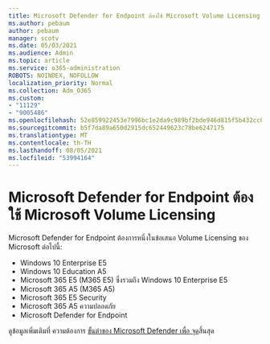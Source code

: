 ```yaml
---
title: Microsoft Defender for Endpoint ต้องใช้ Microsoft Volume Licensing
ms.author: pebaum
author: pebaum
manager: scotv
ms.date: 05/03/2021
ms.audience: Admin
ms.topic: article
ms.service: o365-administration
ROBOTS: NOINDEX, NOFOLLOW
localization_priority: Normal
ms.collection: Adm_O365
ms.custom:
- "11129"
- "9005486"
ms.openlocfilehash: 52e859922453e7996bc1e2da9c989bf2bde946d815f5b432cc079d94feca4b9b
ms.sourcegitcommit: b5f7da89a650d2915dc652449623c78be6247175
ms.translationtype: MT
ms.contentlocale: th-TH
ms.lasthandoff: 08/05/2021
ms.locfileid: "53994164"
---
```

# <a name="microsoft-defender-for-endpoint-requires-microsoft-volume-licensing"></a>Microsoft Defender for Endpoint ต้องใช้ Microsoft Volume Licensing

Microsoft Defender for Endpoint ต้องการหนึ่งในข้อเสนอ Volume Licensing ของ Microsoft ต่อไปนี้:

- Windows 10 Enterprise E5
- Windows 10 Education A5
- Microsoft 365 E5 (M365 E5) ซึ่งรวมถึง Windows 10 Enterprise E5
- Microsoft 365 A5 (M365 A5)
- Microsoft 365 E5 Security
- Microsoft 365 A5 ความปลอดภัย
- Microsoft Defender for Endpoint

ดูข้อมูลเพิ่มเติมที่ ความต้องการ [ขั้นต่าของ Microsoft Defender เพื่อ จุด](https://docs.microsoft.com/microsoft-365/security/defender-endpoint/minimum-requirements)สิ้นสุด